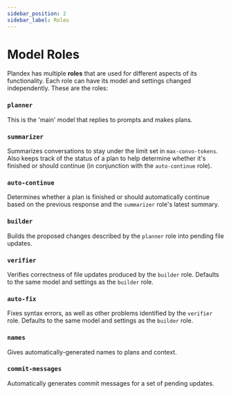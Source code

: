 ```yaml
---
sidebar_position: 2
sidebar_label: Roles
---
```


# Model Roles

Plandex has multiple **roles** that are used for different aspects of its functionality. Each role can have its model and settings changed independently. These are the roles:

### `planner`

This is the 'main' model that replies to prompts and makes plans.

### `summarizer`

Summarizes conversations to stay under the limit set in `max-convo-tokens`. Also keeps track of the status of a plan to help determine whether it's finished or should continue (in conjunction with the `auto-continue` role).

### `auto-continue`

Determines whether a plan is finished or should automatically continue based on the previous response and the `summarizer` role's latest summary.

### `builder`

Builds the proposed changes described by the `planner` role into pending file updates.

### `verifier`

Verifies correctness of file updates produced by the `builder` role. Defaults to the same model and settings as the `builder` role.

### `auto-fix`

Fixes syntax errors, as well as other problems identified by the `verifier` role. Defaults to the same model and settings as the `builder` role.

### `names`

Gives automatically-generated names to plans and context.

### `commit-messages`

Automatically generates commit messages for a set of pending updates.
